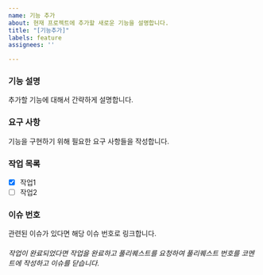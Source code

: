 ```yaml
---
name: 기능 추가
about: 현재 프로젝트에 추가할 새로운 기능을 설명합니다.
title: "[기능추가]"
labels: feature
assignees: ''

---
```


### 기능 설명
추가할 기능에 대해서 간략하게 설명합니다.

### 요구 사항
기능을 구현하기 위해 필요한 요구 사항들을 작성합니다.

### 작업 목록
- [x] 작업1
- [ ] 작업2

### 이슈 번호
관련된 이슈가 있다면 해당 이슈 번호로 링크합니다.

###### 작업이 완료되었다면 작업을 완료하고 풀리퀘스트를 요청하여 풀리퀘스트 번호를 코멘트에 작성하고 이슈를 닫습니다.
